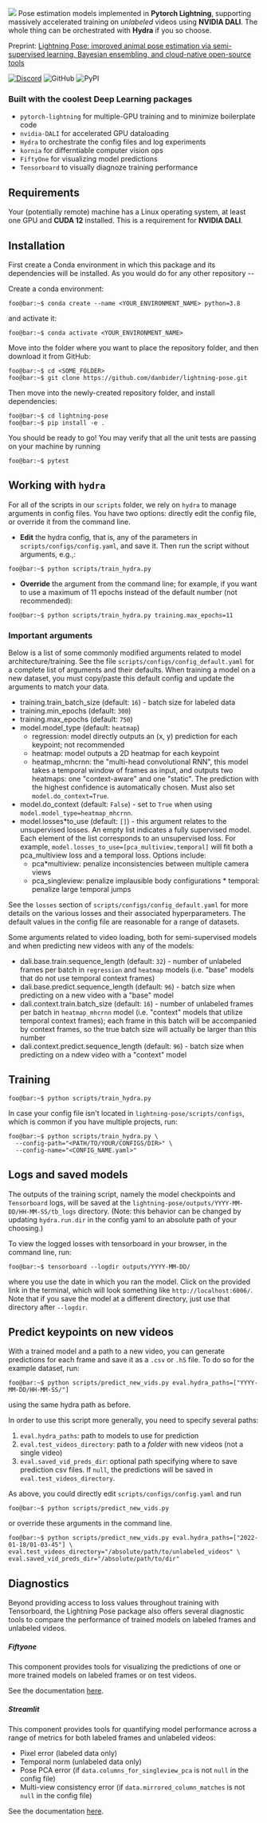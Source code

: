 ![](https://github.com/danbider/lightning-pose/raw/main/assets/images/LightningPose_horizontal_light.png)
Pose estimation models implemented in **Pytorch Lightning**,
supporting massively accelerated training on _unlabeled_ videos using **NVIDIA DALI**. The whole thing can be orchestrated with **Hydra** if you so choose.

Preprint: [Lightning Pose: improved animal pose estimation via semi-supervised learning, Bayesian ensembling, and cloud-native open-source tools](https://www.biorxiv.org/content/10.1101/2023.04.28.538703v1)

[![Discord](https://img.shields.io/discord/1103381776895856720)](https://discord.gg/tDUPdRj4BM)
![GitHub](https://img.shields.io/github/license/danbider/lightning-pose)
![PyPI](https://img.shields.io/pypi/v/lightning-pose)

### Built with the coolest Deep Learning packages

- `pytorch-lightning` for multiple-GPU training and to minimize boilerplate code
- `nvidia-DALI` for accelerated GPU dataloading
- `Hydra` to orchestrate the config files and log experiments
- `kornia` for differntiable computer vision ops
- `FiftyOne` for visualizing model predictions
- `Tensorboard` to visually diagnoze training performance

## Requirements

Your (potentially remote) machine has a Linux operating system, at least one GPU and **CUDA 12** installed. This
is a requirement for **NVIDIA DALI**.

## Installation

First create a Conda environment in which this package and its dependencies will be installed.
As you would do for any other repository --

Create a conda environment:

```console
foo@bar:~$ conda create --name <YOUR_ENVIRONMENT_NAME> python=3.8
```

and activate it:

```console
foo@bar:~$ conda activate <YOUR_ENVIRONMENT_NAME>
```

Move into the folder where you want to place the repository folder, and then download it from GitHub:

```console
foo@bar:~$ cd <SOME_FOLDER>
foo@bar:~$ git clone https://github.com/danbider/lightning-pose.git
```

Then move into the newly-created repository folder, and install dependencies:

```console
foo@bar:~$ cd lightning-pose
foo@bar:~$ pip install -e .
```

You should be ready to go! You may verify that all the unit tests are passing on your
machine by running

```console
foo@bar:~$ pytest
```

## Working with `hydra`

For all of the scripts in our `scripts` folder, we rely on `hydra` to manage arguments in
config files. You have two options: directly edit the config file, or override it from the command
line.

- **Edit** the hydra config, that is, any of the parameters in `scripts/configs/config.yaml`,
  and save it. Then run the script without arguments, e.g.,:

```console
foo@bar:~$ python scripts/train_hydra.py
```

- **Override** the argument from the command line; for example, if you want to use a maximum of 11
  epochs instead of the default number (not recommended):

```console
foo@bar:~$ python scripts/train_hydra.py training.max_epochs=11
```

### Important arguments

Below is a list of some commonly modified arguments related to model architecture/training. See
the file `scripts/configs/config_default.yaml` for a complete list of arguments and their defaults.
When training a model on a new dataset, you must copy/paste this default config and update the
arguments to match your data.

- training.train_batch_size (default: `16`) - batch size for labeled data
- training.min_epochs (default: `300`)
- training.max_epochs (default: `750`)
- model.model_type (default: `heatmap`)
  - regression: model directly outputs an (x, y) prediction for each keypoint; not recommended
  - heatmap: model outputs a 2D heatmap for each keypoint
  - heatmap_mhcrnn: the "multi-head convolutional RNN", this model takes a temporal window of
    frames as input, and outputs two heatmaps: one "context-aware" and one "static". The prediction
    with the highest confidence is automatically chosen. Must also set `model.do_context=True`.
- model.do_context (default: `False`) - set to `True` when using `model.model_type=heatmap_mhcrnn`.
- model.losses\*to_use (default: `[]`) - this argument relates to the unsupervised losses. An empty
  list indicates a fully supervised model. Each element of the list corresponds to an unsupervised
  loss. For example,
  `model.losses_to_use=[pca_multiview,temporal]` will fit both a pca_multiview loss and a temporal
  loss. Options include:
  - pca\*multiview: penalize inconsistencies between multiple camera views
  - pca_singleview: penalize implausible body configurations \* temporal: penalize large temporal jumps

See the `losses` section of `scripts/configs/config_default.yaml` for more details on the various
losses and their associated hyperparameters. The default values in the config file are reasonable
for a range of datasets.

Some arguments related to video loading, both for semi-supervised models and when predicting new
videos with any of the models:

- dali.base.train.sequence_length (default: `32`) - number of unlabeled frames per batch in
  `regression` and `heatmap` models (i.e. "base" models that do not use temporal context frames)
- dali.base.predict.sequence_length (default: `96`) - batch size when predicting on a new video with
  a "base" model
- dali.context.train.batch_size (default: `16`) - number of unlabeled frames per batch in
  `heatmap_mhcrnn` model (i.e. "context" models that utilize temporal context frames); each frame in
  this batch will be accompanied by context frames, so the true batch size will actually be larger
  than this number
- dali.context.predict.sequence_length (default: `96`) - batch size when predicting on a ndew video
  with a "context" model

## Training

```console
foo@bar:~$ python scripts/train_hydra.py
```

In case your config file isn't located in `lightning-pose/scripts/configs`, which is common if you
have multiple projects, run:

```console
foo@bar:~$ python scripts/train_hydra.py \
  --config-path="<PATH/TO/YOUR/CONFIGS/DIR>" \
  --config-name="<CONFIG_NAME.yaml>"
```

## Logs and saved models

The outputs of the training script, namely the model checkpoints and `Tensorboard` logs,
will be saved at the `lightning-pose/outputs/YYYY-MM-DD/HH-MM-SS/tb_logs` directory. (Note: this
behavior can be changed by updating `hydra.run.dir` in the config yaml to an absolute path of your
choosing.)

To view the logged losses with tensorboard in your browser, in the command line, run:

```console
foo@bar:~$ tensorboard --logdir outputs/YYYY-MM-DD/
```

where you use the date in which you ran the model. Click on the provided link in the
terminal, which will look something like `http://localhost:6006/`.
Note that if you save the model at a different directory, just use that directory after `--logdir`.

## Predict keypoints on new videos

With a trained model and a path to a new video, you can generate predictions for each
frame and save it as a `.csv` or `.h5` file.
To do so for the example dataset, run:

```console
foo@bar:~$ python scripts/predict_new_vids.py eval.hydra_paths=["YYYY-MM-DD/HH-MM-SS/"]
```

using the same hydra path as before.

In order to use this script more generally, you need to specify several paths:

1. `eval.hydra_paths`: path to models to use for prediction
2. `eval.test_videos_directory`: path to a _folder_ with new videos (not a single video)
3. `eval.saved_vid_preds_dir`: optional path specifying where to save prediction csv files. If `null`, the predictions will be saved in `eval.test_videos_directory`.

As above, you could directly edit `scripts/configs/config.yaml` and run

```console
foo@bar:~$ python scripts/predict_new_vids.py
```

or override these arguments in the command line.

```console
foo@bar:~$ python scripts/predict_new_vids.py eval.hydra_paths=["2022-01-18/01-03-45"] \
eval.test_videos_directory="/absolute/path/to/unlabeled_videos" \
eval.saved_vid_preds_dir="/absolute/path/to/dir"
```

## Diagnostics

Beyond providing access to loss values throughout training with Tensorboard, the Lightning Pose
package also offers several diagnostic tools to compare the performance of trained models on
labeled frames and unlabeled videos.

##### Fiftyone

This component provides tools for visualizing the predictions of one or more trained
models on labeled frames or on test videos.

See the documentation [here](docs/fiftyone.md).

##### Streamlit

This component provides tools for quantifying model performance across a range of
metrics for both labeled frames and unlabeled videos:

- Pixel error (labeled data only)
- Temporal norm (unlabeled data only)
- Pose PCA error (if `data.columns_for_singleview_pca` is not `null` in the config file)
- Multi-view consistency error (if `data.mirrored_column_matches` is not `null` in the config
  file)

See the documentation [here](docs/apps.md).
